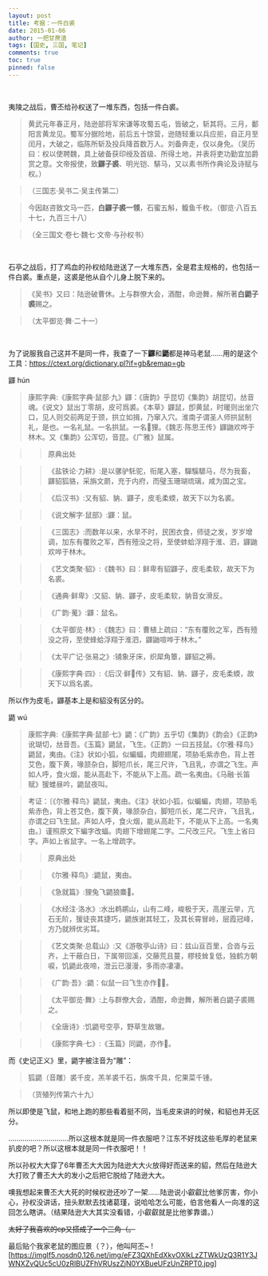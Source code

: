 ```yaml
---
layout: post
title: 考据：一件白裘
date: 2015-01-06
author: 一把甘蔗渣
tags: [国史, 三国, 笔记]
comments: true
toc: true
pinned: false
---
```


<br/>

夷陵之战后，曹丕给孙权送了一堆东西，包括一件白裘。

>黄武元年春正月，陆逊部将军宋谦等攻蜀五屯，皆破之，斩其将。三月，鄱阳言黄龙见。蜀军分据险地，前后五十馀营，逊随轻重以兵应拒，自正月至闰月，大破之，临陈所斩及投兵降首数万人。刘备奔走，仅以身免。（吴历曰：权以使聘魏，具上破备获印绶及首级、所得土地，并表将吏功勤宜加爵赏之意。文帝报使，致**鼲子裘**、明光铠、騑马，又以素书所作典论及诗赋与权。）

>（三国志·吴书二·吴主传第二）


>今因赵咨致文马一匹，**白鼲子裘一领**，石蜜五斛，鳆鱼千枚。（御览·八百五十七，九百三十八）

>（全三国文·卷七·魏七·文帝·与孙权书）

<br/>

石亭之战后，打了鸡血的孙权给陆逊送了一大堆东西，全是君主规格的，也包括一件白裘。重点是，这裘是他从自个儿身上脱下来的。

>《吴书》又曰：陆逊破曹休。上与群僚大会，酒酣，命逊舞，解所著**白鼯子裘**赐之。

>（太平御览·舞·二十一）

<br/>

为了说服我自己这并不是同一件，我查了一下**鼲**和**鼯**都是神马老鼠……用的是这个工具：<https://ctext.org/dictionary.pl?if=gb&remap=gb>

鼲 hún

>康熙字典:《康熙字典·鼠部·九》鼲：《唐韵》乎昆切《集韵》胡昆切，𠀤音魂。《说文》鼠出丁零胡，皮可爲裘。《本草》鼲鼠，卽黄鼠，时暖则出坐穴口，见人则交前两足于颈，拱立如揖，乃窜入穴。淮南子谓圣人师拱鼠制礼，是也。一名礼鼠。一名拱鼠。一名𤠞狸。《魏志·陈思王传》鼲鼬欢哗于林木。又《集韵》公浑切，音昆。《广雅》鼠属。



>>原典出处

>>《盐铁论·力耕》:是以骡驴馲驼，衔尾入塞，驒騱騵马，尽为我畜，鼲貂狐貉，采旃文罽，充于内府，而璧玉珊瑚琉璃，咸为国之宝。 

>>《后汉书》:又有貂、豽、鼲子，皮毛柔蝡，故天下以为名裘。 

>>《说文解字·鼠部》:鼲：鼠。 

>>《三国志》:而数年以来，水旱不时，民困衣食，师徒之发，岁岁增调，加东有覆败之军，西有殪没之将，至使蚌蛤浮翔于淮、泗，鼲鼬欢哗于林木。

>>《艺文类聚·貂》:《魏书》曰：鲜卑有貂鼲子，皮毛柔软，故天下为名裘。 

>>《通典·鲜卑》:又貂、豽、鼲子，皮毛柔软，豽音女滑反。 

>>《广韵·䰟》:鼲：鼠名。 

>>《太平御览·林》:《魏志》曰：曹植上疏曰：“东有覆败之军，西有殪没之将，至使蜂蛤浮翔于淮泗，鼲鼬喧哗于林木。” 

>>《太平广记·张易之》:铺象牙床，织犀角簟，鼲貂之褥。

>>《康熙字典·四》:《后汉·鲜𤰞传》又有貂、豽、鼲子，皮毛柔蝡，故天下以爲名裘。 



所以作为皮毛，鼲基本上是和貂没有区分的。



鼯 wú

>康熙字典:《康熙字典·鼠部·七》鼯：《广韵》五乎切《集韵》《韵会》《正韵》讹瑚切，𠀤音吾。《玉篇》鼯鼠，飞生。《正韵》一曰五技鼠。《尔雅·释鸟》鼯鼠，夷由。《注》状如小狐，似蝙蝠，肉翅翅尾，项胁毛紫赤色，背上苍艾色，腹下黄，喙颔杂白，脚短爪长，尾三尺许，飞且乳，亦谓之飞生。声如人呼，食火烟，能从高赴下，不能从下上高。疏一名夷由。《马融·长笛赋》猨蜼昼吟，鼯鼠夜叫。

>考证：〔《尔雅·释鸟》鼯鼠，夷由。《注》状如小狐，似蝙蝙，肉翅，项胁毛紫赤色，背上苍艾色，腹下黄，喙颔杂白，脚短爪长，尾二尺许，飞且乳，亦谓之曰飞生鼠。声如人呼，食火烟，能从高赴下，不能从下上高。一名夷由。〕谨照原文下蝙字改蝠。肉翅下增翅尾二字。二尺改三尺。飞生上省曰字。声如上省鼠字。一名上增疏字。



>>原典出处

>>《尔雅·释鸟》:鼯鼠，夷由。

>>《急就篇》:狸兔飞鼯狼麋𪊨。 

>>《水经注·洛水》:水出鹈鹕山，山有二峰，峻极于天，高崖云举，亢石无阶，猨徒丧其捷巧，鼯族谢其轻工，及其长霄冒岭，层霞冠峰，方乃就辨优劣耳。 

>>《艺文类聚·总载山》:又《游敬亭山诗》曰：兹山亘百里，合沓与云齐，上干蔽白日，下属带回溪，交藤荒且蔓，樛枝耸复低，独鹤方朝唳，饥鼯此夜啼，泄云已漫漫，多雨亦凄凄。 

>>《广韵·吾》:鼯：似鼠一曰飞生亦作𪁙𧋋。 

>>《太平御览·舞》:上与群僚大会，酒酣，命逊舞，解所著白鼯子裘赐之。 

>>《全唐诗》:饥鼯号空亭，野草生故辙。

>>《康熙字典·七》:《玉篇》同鼯，亦作𪁙。



而《史记正义》里，鼯字被注音为“雕”：

>狐鼯（音雕）裘千皮，羔羊裘千石，旃席千具，佗果菜千锺。

>（货殖列传第六十九）



所以即使是飞鼠，和地上跑的那些看着挺不同，当毛皮来讲的时候，和貂也并无区分。



…………………………所以这根本就是同一件衣服吧？江东不好找这些毛厚的老鼠来扒皮的吧？所以这根本就是同一件衣服吧！！

所以孙权大大穿了6年曹丕大大因为陆逊大大火放得好而送来的貂，然后在陆逊大大打败了曹丕大大的发小之后把它脱给了陆逊大大。



噢我想起来曹丕大大死的时候权逊还吵了一架……陆逊说小叡叡比他爹厉害，你小心，孙权没讲话，扭头默默去找诸葛瑾，说哈哈怎么可能，伯言他看人一向准的这回怎么瞎讲。（结果陆逊大大其实没看错，小叡叡就是比他爹靠谱。）



~~太好了我喜欢的cp又搭成了一个三角（。~~





最后贴个我家老鼠的图应景（？），他叫阿丕~
![https://imglf5.nosdn0.126.net/img/eFZ3QXhEdXkvOXlkLzZTWkUzQ3R1Y3JWNXZvQUc5cU0zRlBUZFhVRUszZjN0YXBueUFzUnZRPT0.jpg]
